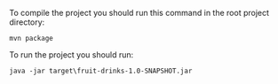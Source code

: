 To compile the project you should run this command in the root project directory:

`mvn package`


To run the project you should run:

`java -jar target\fruit-drinks-1.0-SNAPSHOT.jar`